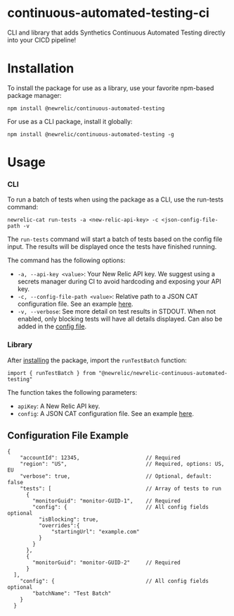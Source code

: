 # continuous-automated-testing-ci
CLI and library that adds Synthetics Continuous Automated Testing directly into your CICD pipeline!

# Installation
To install the package for use as a library, use your favorite npm-based package manager:

`npm install @newrelic/continuous-automated-testing`

For use as a CLI package, install it globally:

`npm install @newrelic/continuous-automated-testing -g`

# Usage
### CLI

To run a batch of tests when using the package as a CLI, use the run-tests command:

```newrelic-cat run-tests -a <new-relic-api-key> -c <json-config-file-path -v```

The ```run-tests``` command will start a batch of tests based on the config file input.  The results will be displayed once the tests have finished running.

The command has the following options:
 - ```-a, --api-key <value>```: Your New Relic API key.  We suggest using a secrets manager during CI to avoid hardcoding and exposing your API key.
 - ```-c, --config-file-path <value>```: Relative path to a JSON CAT configuration file.  See an example [here](#configuration-file-example).
 - ```-v, --verbose```: See more detail on test results in STDOUT.  When not enabled, only blocking tests will have all details displayed. Can also be added in the [config file](#configuration-file-example).

 ### Library

 After [installing](#installation) the package, import the ```runTestBatch``` function:

 ```import { runTestBatch } from "@newrelic/newrelic-continuous-automated-testing"```

 The function takes the following parameters:

 - ```apiKey```: A New Relic API key.
 - ```config```: A JSON CAT configuration file.  See an example [here](#configuration-file-example).


## Configuration File Example
```
{
    "accountId": 12345,                     // Required
    "region": "US",                         // Required, options: US, EU
    "verbose": true,                        // Optional, default: false
    "tests": [                              // Array of tests to run
      {
        "monitorGuid": "monitor-GUID-1",    // Required
        "config": {                         // All config fields optional
          "isBlocking": true,
          "overrides":{
              "startingUrl": "example.com"
          }
        }
      },
      {
        "monitorGuid": "monitor-GUID-2"     // Required
      }
  ],
    "config": {                             // All config fields optional
        "batchName": "Test Batch"
    }
  }
  
```